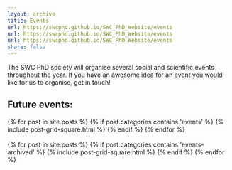 ```yaml
---
layout: archive
title: Events
url: https://swcphd.github.io/SWC_PhD_Website/events
url: https://swcphd.github.io/SWC_PhD_Website/events
url: https://swcphd.github.io/SWC_PhD_Website/events
share: false
---
```


The SWC PhD society will organise several social and scientific events throughout the year. 
If you have an awesome idea for an event you would like for us to organise, get in touch! 


## Future events:

<div class="tiles-square">
{% for post in site.posts %}
  {% if post.categories contains 'events' %}
	{% include post-grid-square.html %}
	{% endif %}
{% endfor %}
</div><!-- /.tiles --> &nbsp;



<div class="tiles-square">
{% for post in site.posts %}
  {% if post.categories contains 'events-archived' %}
	{% include post-grid-square.html %}
	{% endif %}
{% endfor %}
</div><!-- /.tiles --> 



